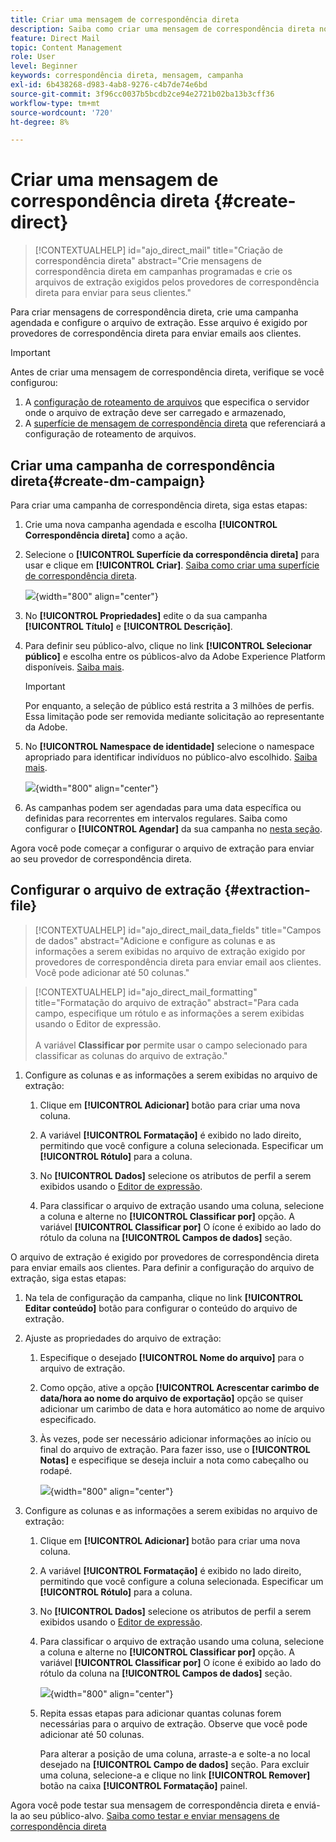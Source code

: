 ```yaml
---
title: Criar uma mensagem de correspondência direta
description: Saiba como criar uma mensagem de correspondência direta no Journey Optimizer
feature: Direct Mail
topic: Content Management
role: User
level: Beginner
keywords: correspondência direta, mensagem, campanha
exl-id: 6b438268-d983-4ab8-9276-c4b7de74e6bd
source-git-commit: 3f96cc0037b5bcdb2ce94e2721b02ba13b3cff36
workflow-type: tm+mt
source-wordcount: '720'
ht-degree: 8%

---
```


# Criar uma mensagem de correspondência direta {#create-direct}

>[!CONTEXTUALHELP]
>id="ajo_direct_mail"
>title="Criação de correspondência direta"
>abstract="Crie mensagens de correspondência direta em campanhas programadas e crie os arquivos de extração exigidos pelos provedores de correspondência direta para enviar para seus clientes."

Para criar mensagens de correspondência direta, crie uma campanha agendada e configure o arquivo de extração. Esse arquivo é exigido por provedores de correspondência direta para enviar emails aos clientes.

>[!IMPORTANT]
>
>Antes de criar uma mensagem de correspondência direta, verifique se você configurou:
>
>1. A [configuração de roteamento de arquivos](../direct-mail/direct-mail-configuration.md#file-routing-configuration) que especifica o servidor onde o arquivo de extração deve ser carregado e armazenado,
>1. A [superfície de mensagem de correspondência direta](../direct-mail/direct-mail-configuration.md#direct-mail-surface) que referenciará a configuração de roteamento de arquivos.


## Criar uma campanha de correspondência direta{#create-dm-campaign}

Para criar uma campanha de correspondência direta, siga estas etapas:

1. Crie uma nova campanha agendada e escolha **[!UICONTROL Correspondência direta]** como a ação.

1. Selecione o **[!UICONTROL Superfície da correspondência direta]** para usar e clique em **[!UICONTROL Criar]**. [Saiba como criar uma superfície de correspondência direta](direct-mail-configuration.md#direct-mail-surface).

   ![](assets/direct-mail-campaign.png){width="800" align="center"}

1. No **[!UICONTROL Propriedades]** edite o da sua campanha **[!UICONTROL Título]** e **[!UICONTROL Descrição]**.

1. Para definir seu público-alvo, clique no link **[!UICONTROL Selecionar público]** e escolha entre os públicos-alvo da Adobe Experience Platform disponíveis. [Saiba mais](../audience/about-audiences.md).

   >[!IMPORTANT]
   >
   >Por enquanto, a seleção de público está restrita a 3 milhões de perfis. Essa limitação pode ser removida mediante solicitação ao representante da Adobe.

1. No **[!UICONTROL Namespace de identidade]** selecione o namespace apropriado para identificar indivíduos no público-alvo escolhido. [Saiba mais](../event/about-creating.md#select-the-namespace).

   ![](assets/direct-mail-campaign-properties.png){width="800" align="center"}

1. As campanhas podem ser agendadas para uma data específica ou definidas para recorrentes em intervalos regulares. Saiba como configurar o **[!UICONTROL Agendar]** da sua campanha no [nesta seção](../campaigns/create-campaign.md#schedule).

Agora você pode começar a configurar o arquivo de extração para enviar ao seu provedor de correspondência direta.

## Configurar o arquivo de extração {#extraction-file}

>[!CONTEXTUALHELP]
>id="ajo_direct_mail_data_fields"
>title="Campos de dados"
>abstract="Adicione e configure as colunas e as informações a serem exibidas no arquivo de extração exigido por provedores de correspondência direta para enviar email aos clientes. Você pode adicionar até 50 colunas."

>[!CONTEXTUALHELP]
>id="ajo_direct_mail_formatting"
>title="Formatação do arquivo de extração"
>abstract="Para cada campo, especifique um rótulo e as informações a serem exibidas usando o Editor de expressão. <br/><br/> A variável <b>Classificar por</b> permite usar o campo selecionado para classificar as colunas do arquivo de extração."

1. Configure as colunas e as informações a serem exibidas no arquivo de extração:

   1. Clique em **[!UICONTROL Adicionar]** botão para criar uma nova coluna.

   1. A variável **[!UICONTROL Formatação]** é exibido no lado direito, permitindo que você configure a coluna selecionada. Especificar um **[!UICONTROL Rótulo]** para a coluna.

   1. No **[!UICONTROL Dados]** selecione os atributos de perfil a serem exibidos usando o [Editor de expressão](../personalization/personalization-build-expressions.md).

   1. Para classificar o arquivo de extração usando uma coluna, selecione a coluna e alterne no **[!UICONTROL Classificar por]** opção. A variável **[!UICONTROL Classificar por]** O ícone é exibido ao lado do rótulo da coluna na **[!UICONTROL Campos de dados]** seção.







O arquivo de extração é exigido por provedores de correspondência direta para enviar emails aos clientes. Para definir a configuração do arquivo de extração, siga estas etapas:

1. Na tela de configuração da campanha, clique no link **[!UICONTROL Editar conteúdo]** botão para configurar o conteúdo do arquivo de extração.

1. Ajuste as propriedades do arquivo de extração:

   1. Especifique o desejado **[!UICONTROL Nome do arquivo]** para o arquivo de extração.

   1. Como opção, ative a opção **[!UICONTROL Acrescentar carimbo de data/hora ao nome do arquivo de exportação]** opção se quiser adicionar um carimbo de data e hora automático ao nome de arquivo especificado.

   1. Às vezes, pode ser necessário adicionar informações ao início ou final do arquivo de extração. Para fazer isso, use o **[!UICONTROL Notas]** e especifique se deseja incluir a nota como cabeçalho ou rodapé.

      ![](assets/direct-mail-properties.png){width="800" align="center"}

1. Configure as colunas e as informações a serem exibidas no arquivo de extração:

   1. Clique em **[!UICONTROL Adicionar]** botão para criar uma nova coluna.

   1. A variável **[!UICONTROL Formatação]** é exibido no lado direito, permitindo que você configure a coluna selecionada. Especificar um **[!UICONTROL Rótulo]** para a coluna.

   1. No **[!UICONTROL Dados]** selecione os atributos de perfil a serem exibidos usando o [Editor de expressão](../personalization/personalization-build-expressions.md).

   1. Para classificar o arquivo de extração usando uma coluna, selecione a coluna e alterne no **[!UICONTROL Classificar por]** opção. A variável **[!UICONTROL Classificar por]** O ícone é exibido ao lado do rótulo da coluna na **[!UICONTROL Campos de dados]** seção.

      ![](assets/direct-mail-content.png){width="800" align="center"}

   1. Repita essas etapas para adicionar quantas colunas forem necessárias para o arquivo de extração. Observe que você pode adicionar até 50 colunas.

      Para alterar a posição de uma coluna, arraste-a e solte-a no local desejado na **[!UICONTROL Campo de dados]** seção. Para excluir uma coluna, selecione-a e clique no link **[!UICONTROL Remover]** botão na caixa **[!UICONTROL Formatação]** painel.

Agora você pode testar sua mensagem de correspondência direta e enviá-la ao seu público-alvo. [Saiba como testar e enviar mensagens de correspondência direta](test-send-direct-mail.md)
